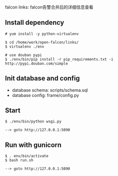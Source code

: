 falcon links: falcon告警合并后的详细信息查看

## Install dependency

    # yum install -y python-virtualenv

    $ cd /home/work/open-falcon/links/
    $ virtualenv ./env

    # use douban pypi
    $ ./env/bin/pip install -r pip_requirements.txt -i http://pypi.douban.com/simple


## Init database and config

- database schema: scripts/schema.sql
- database config: frame/config.py

## Start

    $ ./env/bin/python wsgi.py

    --> goto http://127.0.0.1:5090


## Run with gunicorn

    $ . env/bin/activate
    $ bash run.sh
    
    --> goto http://127.0.0.1:5090

